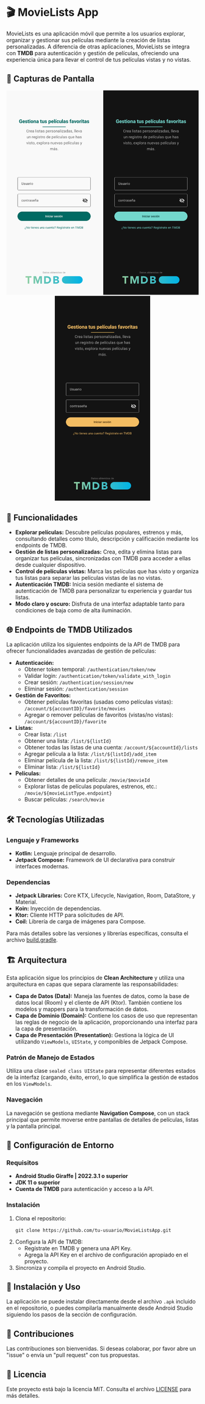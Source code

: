 <h1>🎬 MovieLists App</h1>
<p>
  MovieLists es una aplicación móvil que permite a los usuarios explorar, organizar y gestionar sus películas mediante la creación de listas personalizadas. A diferencia de otras aplicaciones, MovieLists se integra con <strong>TMDB</strong> para autenticación y gestión de películas, ofreciendo una experiencia única para llevar el control de tus películas vistas y no vistas.
</p>

<h2>📱 Capturas de Pantalla</h2>
<p align="center">
  <img src="./Screenshots/Screenshot_20241103_031827_Movie Lists.jpg" alt="Pantalla Principal" width="250" />
  <img src="./Screenshots/Screenshot_20241103_031839_Movie Lists.jpg" alt="Pantalla Principal" width="250" />
  <img src="./Screenshots/Screenshot_20241103_031904_Movie Lists.jpg" alt="Pantalla Principal" width="250" />
</p>

<h2>🧩 Funcionalidades</h2>
<ul>
  <li><strong>Explorar películas:</strong> Descubre películas populares, estrenos y más, consultando detalles como título, descripción y calificación mediante los endpoints de TMDB.</li>
  <li><strong>Gestión de listas personalizadas:</strong> Crea, edita y elimina listas para organizar tus películas, sincronizadas con TMDB para acceder a ellas desde cualquier dispositivo.</li>
  <li><strong>Control de películas vistas:</strong> Marca las películas que has visto y organiza tus listas para separar las películas vistas de las no vistas.</li>
  <li><strong>Autenticación TMDB:</strong> Inicia sesión mediante el sistema de autenticación de TMDB para personalizar tu experiencia y guardar tus listas.</li>
  <li><strong>Modo claro y oscuro:</strong> Disfruta de una interfaz adaptable tanto para condiciones de baja como de alta iluminación.</li>
</ul>

<h2>🌐 Endpoints de TMDB Utilizados</h2>
<p>La aplicación utiliza los siguientes endpoints de la API de TMDB para ofrecer funcionalidades avanzadas de gestión de películas:</p>
<ul>
  <li><strong>Autenticación:</strong>
    <ul>
      <li>Obtener token temporal: <code>/authentication/token/new</code></li>
      <li>Validar login: <code>/authentication/token/validate_with_login</code></li>
      <li>Crear sesión: <code>/authentication/session/new</code></li>
      <li>Eliminar sesión: <code>/authentication/session</code></li>
    </ul>
  </li>
  <li><strong>Gestión de Favoritos:</strong> 
    <ul>
      <li>Obtener películas favoritas (usadas como películas vistas): <code>/account/${accountID}/favorite/movies</code></li>
      <li>Agregar o remover películas de favoritos (vistas/no vistas): <code>/account/${accountID}/favorite</code></li>
    </ul>
  </li>
  <li><strong>Listas:</strong> 
    <ul>
      <li>Crear lista: <code>/list</code></li>
      <li>Obtener una lista: <code>/list/${listId}</code></li>
      <li>Obtener todas las listas de una cuenta: <code>/account/${accountId}/lists</code></li>
      <li>Agregar película a la lista: <code>/list/${listId}/add_item</code></li>
      <li>Eliminar película de la lista: <code>/list/${listId}/remove_item</code></li>
      <li>Eliminar lista: <code>/list/${listId}</code></li>
    </ul>
  </li>
  <li><strong>Películas:</strong>
    <ul>
      <li>Obtener detalles de una película: <code>/movie/$movieId</code></li>
      <li>Explorar listas de películas populares, estrenos, etc.: <code>/movie/${movieListType.endpoint}</code></li>
      <li>Buscar películas: <code>/search/movie</code></li>
    </ul>
  </li>
</ul>

<h2>🛠️ Tecnologías Utilizadas</h2>
<h3>Lenguaje y Frameworks</h3>
<ul>
  <li><strong>Kotlin:</strong> Lenguaje principal de desarrollo.</li>
  <li><strong>Jetpack Compose:</strong> Framework de UI declarativa para construir interfaces modernas.</li>
</ul>

<h3>Dependencias</h3>
<ul>
  <li><strong>Jetpack Libraries:</strong> Core KTX, Lifecycle, Navigation, Room, DataStore, y Material.</li>
  <li><strong>Koin:</strong> Inyección de dependencias.</li>
  <li><strong>Ktor:</strong> Cliente HTTP para solicitudes de API.</li>
  <li><strong>Coil:</strong> Librería de carga de imágenes para Compose.</li>
</ul>
<p>Para más detalles sobre las versiones y librerías específicas, consulta el archivo <a href="[./build.gradle](https://github.com/xvirs/MovieLists/blob/master/app/build.gradle.kts)">build.gradle</a>.</p>

<h2>🏗️ Arquitectura</h2>
<p>Esta aplicación sigue los principios de <strong>Clean Architecture</strong> y utiliza una arquitectura en capas que separa claramente las responsabilidades:</p>
<ul>
  <li><strong>Capa de Datos (Data):</strong> Maneja las fuentes de datos, como la base de datos local (Room) y el cliente de API (Ktor). También contiene los modelos y mappers para la transformación de datos.</li>
  <li><strong>Capa de Dominio (Domain):</strong> Contiene los casos de uso que representan las reglas de negocio de la aplicación, proporcionando una interfaz para la capa de presentación.</li>
  <li><strong>Capa de Presentación (Presentation):</strong> Gestiona la lógica de UI utilizando <code>ViewModels</code>, <code>UIState</code>, y componibles de Jetpack Compose.</li>
</ul>

<h3>Patrón de Manejo de Estados</h3>
<p>Utiliza una clase <code>sealed class UIState</code> para representar diferentes estados de la interfaz (cargando, éxito, error), lo que simplifica la gestión de estados en los <code>ViewModels</code>.</p>

<h3>Navegación</h3>
<p>La navegación se gestiona mediante <strong>Navigation Compose</strong>, con un stack principal que permite moverse entre pantallas de detalles de películas, listas y la pantalla principal.</p>

<h2>🔧 Configuración de Entorno</h2>
<h3>Requisitos</h3>
<ul>
  <li><strong>Android Studio Giraffe | 2022.3.1 o superior</strong></li>
  <li><strong>JDK 11 o superior</strong></li>
  <li><strong>Cuenta de TMDB</strong> para autenticación y acceso a la API.</li>
</ul>

<h3>Instalación</h3>
<ol>
  <li>Clona el repositorio: 
    <pre><code>git clone https://github.com/tu-usuario/MovieListsApp.git</code></pre>
  </li>
  <li>Configura la API de TMDB:
    <ul>
      <li>Regístrate en TMDB y genera una API Key.</li>
      <li>Agrega la API Key en el archivo de configuración apropiado en el proyecto.</li>
    </ul>
  </li>
  <li>Sincroniza y compila el proyecto en Android Studio.</li>
</ol>

<h2>🚀 Instalación y Uso</h2>
<p>La aplicación se puede instalar directamente desde el archivo <code>.apk</code> incluido en el repositorio, o puedes compilarla manualmente desde Android Studio siguiendo los pasos de la sección de configuración.</p>

<h2>🤝 Contribuciones</h2>
<p>Las contribuciones son bienvenidas. Si deseas colaborar, por favor abre un "issue" o envía un "pull request" con tus propuestas.</p>

<h2>📄 Licencia</h2>
<p>Este proyecto está bajo la licencia MIT. Consulta el archivo <a href="./LICENSE">LICENSE</a> para más detalles.</p>
